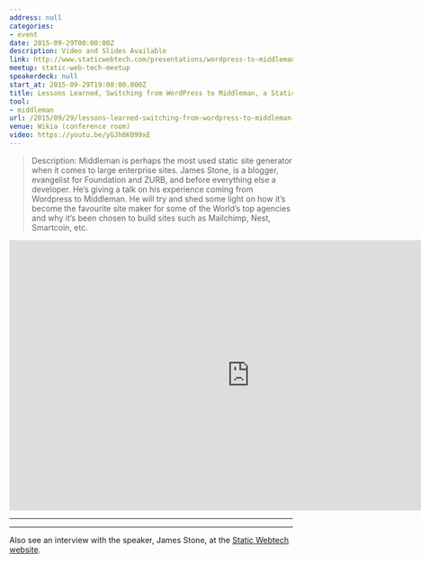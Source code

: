 ```yaml
---
address: null
categories:
- event
date: 2015-09-29T00:00:00Z
description: Video and Slides Available
link: http://www.staticwebtech.com/presentations/wordpress-to-middleman/
meetup: static-web-tech-meetup
speakerdeck: null
start_at: 2015-09-29T19:00:00.000Z
title: Lessons Learned, Switching from WordPress to Middleman, a Static Site Generator
tool:
- middleman
url: /2015/09/29/lessons-learned-switching-from-wordpress-to-middleman-a-static-site-generator/
venue: Wikia (conference room)
video: https://youtu.be/yGJh6K099xE
---
```


> Description: Middleman is perhaps the most used static site generator when it comes to large enterprise sites. James Stone, is a blogger, evangelist for Foundation and ZURB, and before everything else a developer. He’s giving a talk on his experience coming from Wordpress to Middleman. He will try and shed some light on how it’s become the favourite site maker for some of the World’s top agencies and why it’s been chosen to build sites such as Mailchimp, Nest, Smartcoin, etc.

<div class="embed-container">
  <iframe width="853" height="480" src="https://www.youtube-nocookie.com/embed/yGJh6K099xE?rel=0&amp;showinfo=0" frameborder="0" allowfullscreen></iframe>
</div>

---

<div class="embed-container">
  <script async class="speakerdeck-embed" data-id="2619f219ed1f45e9bd463e226f5d72a2" data-ratio="1.77777777777778" src="//speakerdeck.com/assets/embed.js"></script>
</div>

---

Also see an interview with the speaker, James Stone, at the [Static Webtech website](http://www.staticwebtech.com/presentations/wordpress-to-middleman/).
